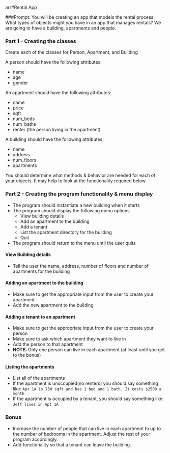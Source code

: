 arr#Rental App

###Prompt:
You will be creating an app that models the rental process. What types of objects might you have in an app that manages rentals? We are going to have a building, apartments and people.

### Part 1 - Creating the classes

Create each of the classes for Person, Apartment, and Building

A person should have the following attributes:

* name
* age
* gender

An apartment should have the following attributes:

* name
* price
* sqft
* num_beds
* num_baths
* renter (the person living in the apartment)

A building should have the following attributes:

* name
* address
* num_floors
* apartments

You should determine what methods & behavior are needed for each of your objects. It may help to look at the functionality required below.

### Part 2 - Creating the program functionality & menu display

* The program should instantiate a new building when it starts
* The program should display the following menu options
  * View building details
  * Add an apartment to the building
  * Add a tenant
  * List the apartment directory for the building
  * Quit
* The program should return to the menu until the user quits

#### View Building details
* Tell the user the name, address, number of floors and number of apartments for the building

#### Adding an apartment to the building
* Make sure to get the appropriate input from the user to create your apartment
* Add the new apartment to the building

#### Adding a tenant to an apartment
* Make sure to get the appropriate input from the user to create your person
* Make sure to ask which apartment they want to live in
* Add the person to that apartment
* __NOTE:__ Only one person can live in each apartment (at least until you get to the bonus)

#### Listing the apartments
* List all of the apartments
* If the apartment is unoccupied(no renters) you should say something like:
  `Apt 1A is 750 sqft and has 1 bed and 1 bath. It costs $2500 a month`
* If the apartment is occupied by a tenant, you should say something like:
  `Jeff lives in Apt 1A`

### Bonus
* Increase the number of people that can live in each apartment to up to the number of bedrooms in the apartment. Adjust the rest of your program accordingly.
* Add functionality so that a tenant can leave the building.
